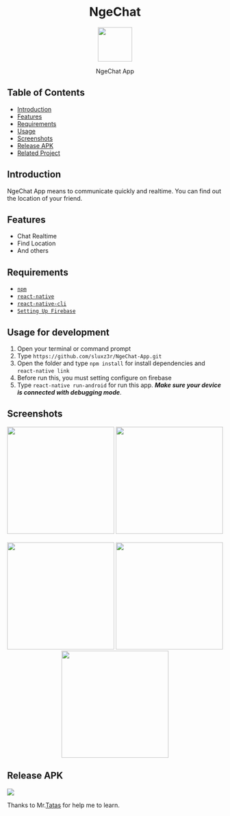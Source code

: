 <h1 align='center'>NgeChat</h1>

<p align='center'>
  <a href='https://github.com/sluxz3r/NgeChat-App.git'>
  <img width=80 src='https://res.cloudinary.com/dbhwvh1mf/image/upload/v1567231433/wa/web_hi_res_512_lig6xi.png' />
  </a>
</p>
<p align='center'>NgeChat App</p>

## Table of Contents

- [Introduction](#introduction)
- [Features](#features)
- [Requirements](#requirements)
- [Usage](#usage-for-development)
- [Screenshots](#screenshots)
- [Release APK](#release-apk)
- [Related Project](#related-project-backend)

## Introduction
NgeChat App means to communicate quickly and realtime. You can find out the location of your friend.

## Features
* Chat Realtime
* Find Location
* And others

## Requirements
* [`npm`](https://www.npmjs.com/get-npm)
* [`react-native`](https://facebook.github.io/react-native/docs/getting-started)
* [`react-native-cli`](https://facebook.github.io/react-native/docs/getting-started)
* [`Setting Up Firebase`](https://firebase.google.com/)

## Usage for development
1. Open your terminal or command prompt
2. Type `https://github.com/sluxz3r/NgeChat-App.git`
3. Open the folder and type `npm install` for install dependencies and `react-native link`
4. Before run this, you must setting configure on firebase 
5. Type `react-native run-android` for run this app. ***Make sure your device is connected with debugging mode***.

## Screenshots
<div align="center">
    <img width="250" src="https://res.cloudinary.com/dbhwvh1mf/image/upload/v1567231824/wa/WhatsApp_Image_2019-08-31_at_12.33.30_xcurx1.jpg">    
    <img width="250" src="https://res.cloudinary.com/dbhwvh1mf/image/upload/v1567233023/wa/register_nrhkvv.gif">
  </div>
  <br/>
  <div align="center">
    <img width="250" src="https://res.cloudinary.com/dbhwvh1mf/image/upload/v1567233154/wa/login_xzjndv.gif">
  <img width="250" src="https://res.cloudinary.com/dbhwvh1mf/image/upload/v1567233436/wa/chat_dovnnm.gif">
    <img width="250" src="https://res.cloudinary.com/dbhwvh1mf/image/upload/v1567233067/wa/logout_wd8ds3.gif">
</div>

## Release APK
<a href="https://www.mediafire.com/file/5mpangfuip5kc7s/ngechaattt-arieazhari.apk/file">
  <img src="https://img.shields.io/badge/Download%20on%20the-mediafire-blue.svg?style=popout&logo="/>
</a>


Thanks to Mr.[Tatas](https://github.com/tatasfachrul) for help me to learn.
